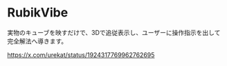 # RubikVibe
実物のキューブを映すだけで、3Dで追従表示し、ユーザーに操作指示を出して完全解法へ導きます。

https://x.com/urekat/status/1924317769962762695
